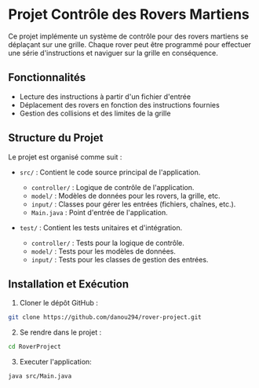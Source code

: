 # Projet Contrôle des Rovers Martiens

Ce projet implémente un système de contrôle pour des rovers martiens se déplaçant sur une grille. Chaque rover peut être programmé pour effectuer une série d'instructions et naviguer sur la grille en conséquence.

## Fonctionnalités

- Lecture des instructions à partir d'un fichier d'entrée
- Déplacement des rovers en fonction des instructions fournies
- Gestion des collisions et des limites de la grille

## Structure du Projet

Le projet est organisé comme suit :

- `src/` : Contient le code source principal de l'application.
  - `controller/` : Logique de contrôle de l'application.
  - `model/` : Modèles de données pour les rovers, la grille, etc.
  - `input/` : Classes pour gérer les entrées (fichiers, chaînes, etc.).
  - `Main.java` : Point d'entrée de l'application.

- `test/` : Contient les tests unitaires et d'intégration.
  - `controller/` : Tests pour la logique de contrôle.
  - `model/` : Tests pour les modèles de données.
  - `input/` : Tests pour les classes de gestion des entrées.

## Installation et Exécution

1. Cloner le dépôt GitHub :

```bash
git clone https://github.com/danou294/rover-project.git
```

2. Se rendre dans le projet :

```bash
cd RoverProject
```

3. Executer l'application:

```bash
java src/Main.java  
```